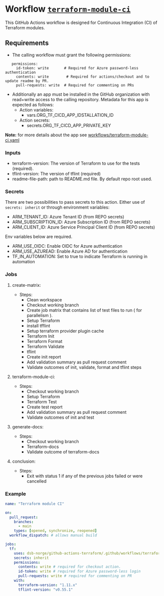 # Workflow [`terraform-module-ci`](../.github/workflows/terraform-module-ci.yaml)

This GitHub Actions workflow is designed for Continuous Integration (CI) of Terraform modules.

## Requirements

- The calling workflow must grant the following permissions:

```text
   permissions:
     id-token: write       # Required for Azure password-less authentication
     contents: write        # Required for actions/checkout and to update readme by PR.
     pull-requests: write  # Required for commenting on PRs
```

- Additionally an app must be installed in the GitHub organization with read+write access to the calling repository. Metadata for this app is expected as follows:
  - Action variables:
    - vars.ORG_TF_CICD_APP_IDSTALLATION_ID
  - Action secrets:
    - secrets.ORG_TF_CICD_APP_PRIVATE_KEY

**Note:** for more details about the app see [workflows/terraform-module-ci.yaml](../.github/workflows/terraform-module-ci.yaml)

### Inputs

- terraform-version: The version of Terraform to use for the tests (required).
- tflint-version: The version of tflint (required)
- readme-file-path: path to README.md file. By default repo root used.

### Secrets

There are two possibilities to pass secrets to this action.
Either use of ```secrets: inherit``` or through environment variables:

- ARM_TENANT_ID: Azure Tenant ID (from REPO secrets)
- ARM_SUBSCRIPTION_ID: Azure Subscription ID (from REPO secrets)
- ARM_CLIENT_ID: Azure Service Principal Client ID (from REPO secrets)

Env variables below are required.

- ARM_USE_OIDC: Enable OIDC for Azure authentication
- ARM_USE_AZUREAD: Enable Azure AD for authentication
- TF_IN_AUTOMATION: Set to true to indicate Terraform is running in automation

### Jobs

 1. create-matrix:
    - Steps:
      - Clean workspace
      - Checkout working branch
      - Create job matrix that contains list of test files to run ( for parallelism ).
      - Setup Terraform
      - install tfflint
      - Setup terraform  provider plugin cache
      - Terraform Init
      - Terraform Format
      - Terraform Validate
      - tflint
      - Create init report
      - Add validation summary as pull request comment
      - Validate outcomes of init, validate, format and tflint steps

 2. terraform-module-ci:
    - Steps:
      - Checkout working branch
      - Setup Terraform
      - Terraform Test
      - Create test report
      - Add validation summary as pull request comment
      - Validate outcomes of init and test

 3. generate-docs:
    - Steps:
      - Checkout working branch
      - Terraform-docs
      - Validate outcome of terraform-docs

 4. conclusion:
    - Steps:
      - Exit with status 1 if any of the previous jobs failed or were cancelled

### Example

```yaml
name: "Terraform module CI"

on:
  pull_request:
    branches:
      - main
    types: [opened, synchronize, reopened]
  workflow_dispatch: # allows manual build

jobs:
  tf:
    uses: dsb-norge/github-actions-terraform/.github/workflows/terraform-module-ci.yaml@v0
    secrets: inherit
    permissions:
      contents: write # required for checkout action.
      id-token: write # required for Azure password-less login
      pull-requests: write # required for commenting on PR
    with:
      terraform-version: "1.11.x"
      tflint-version: "v0.55.1"
```